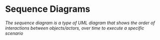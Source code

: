 # Sequence Diagrams
*The sequence diagram is a type of UML diagram that shows the order of interactions between objects/actors, over time to execute a specific scenario*